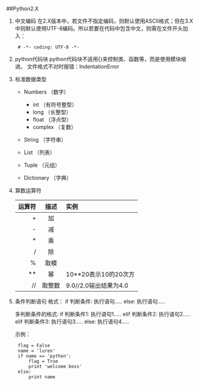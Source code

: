 ##Python2.X


1. 中文编码
	在2.X版本中，若文件不指定编码，则默认使用ASCII格式；但在3.X中则默认使用UTF-8编码。所以若要在代码中包含中文，则需在文件开头加入：
		
		# -*- coding: UTF-8 -*-

2. python代码块
	python代码块不适用{}来控制类、函数等，而是使用模块缩进。
	文件格式不对时报错：IndentationError
	
3. 标准数据类型
	* Numbers （数字）
		* int （有符号整型）
		* long （长整型） 
		* float （浮点型）
		* complex （复数）
		
	* String （字符串）
	* List （列表）
	* Tuple （元组）
	* Dictionary （字典）

 
4. 算数运算符  

	|  运算符 | 描述 | 实例 |  
	| ---: | :---: | :--- |
	| + |  加  | |
	| - |  减  | |
	| * |  乘  | |
	| / |  除  | |
	| % |  取模 | |
	| ** |  幂 | 10**20表示10的20次方 |
	| // |  取整数 | 9.0//2.0输出结果为4.0 | 

5. 条件判断语句
	格式：
	if 判断条件:
		执行语句.....
	else:
		执行语句.....
	
	多判断条件的格式:
	if 判断条件1:
		执行语句1.....
	elif 判断条件2:
		执行语句2.....
	elif 判断条件3:
		执行语句3.....
	else:
		执行语句4.....
		
	示例：  
		
		flag = False
		name = 'luren'
		if name == 'python':
			flag = True
			print 'welcome boss'
		else:
			print name
			

	